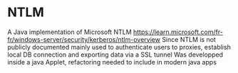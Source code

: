 # NTLM
A Java implementation of Microsoft NTLM https://learn.microsoft.com/fr-fr/windows-server/security/kerberos/ntlm-overview
Since NTLM is not publicly documented
mainly used to authenticate users to proxies, establish local DB connection and exporting data via a SSL tunnel
Was developped inside a java Applet, refactoring needed to include in modern java apps

